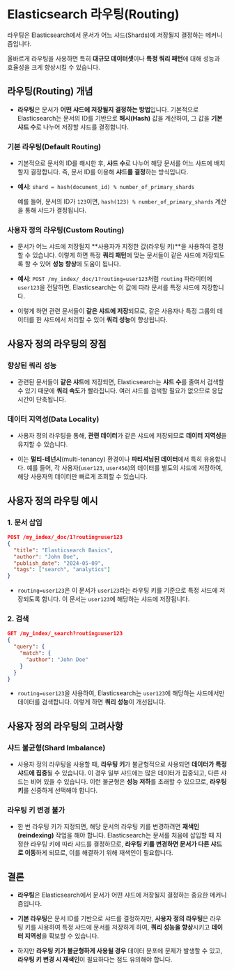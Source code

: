 # Elasticsearch 라우팅(Routing)

라우팅은 Elasticsearch에서 문서가 어느 샤드(Shards)에 저장될지 결정하는 메커니즘입니다.

올바르게 라우팅을 사용하면 특히 **대규모 데이터셋**이나 **특정 쿼리 패턴**에 대해 성능과 효율성을 크게 향상시킬 수 있습니다.

## 라우팅(Routing) 개념

- **라우팅**은 문서가 **어떤 샤드에 저장될지 결정하는 방법**입니다. 기본적으로 Elasticsearch는 문서의 ID를 기반으로 **해시(Hash)** 값을 계산하여, 그 값을 **기본 샤드 수**로 나누어 저장할 샤드를 결정합니다.

### 기본 라우팅(Default Routing)

- 기본적으로 문서의 ID를 해시한 후, **샤드 수**로 나누어 해당 문서를 어느 샤드에 배치할지 결정합니다. 즉, 문서 ID를 이용해 **샤드를 결정**하는 방식입니다.

- **예시**: `shard = hash(document_id) % number_of_primary_shards`

  예를 들어, 문서의 ID가 `123`이면, `hash(123) % number_of_primary_shards` 계산을 통해 샤드가 결정됩니다.

### 사용자 정의 라우팅(Custom Routing)

- 문서가 어느 샤드에 저장될지 **사용자가 지정한 값(라우팅 키)**을 사용하여 결정할 수 있습니다. 이렇게 하면 특정 **쿼리 패턴**에 맞는 문서들이 같은 샤드에 저장되도록 할 수 있어 **성능 향상**에 도움이 됩니다.

- **예시**: `POST /my_index/_doc/1?routing=user123`처럼 `routing` 파라미터에 `user123`을 전달하면, Elasticsearch는 이 값에 따라 문서를 특정 샤드에 저장합니다.

- 이렇게 하면 관련 문서들이 **같은 샤드에 저장**되므로, 같은 사용자나 특정 그룹의 데이터를 한 샤드에서 처리할 수 있어 **쿼리 성능**이 향상됩니다.

## 사용자 정의 라우팅의 장점

### 향상된 쿼리 성능

- 관련된 문서들이 **같은 샤드**에 저장되면, Elasticsearch는 **샤드 수**를 줄여서 검색할 수 있기 때문에 **쿼리 속도**가 빨라집니다. 여러 샤드를 검색할 필요가 없으므로 응답 시간이 단축됩니다.

### 데이터 지역성(Data Locality)

- 사용자 정의 라우팅을 통해, **관련 데이터**가 같은 샤드에 저장되므로 **데이터 지역성**을 유지할 수 있습니다.

- 이는 **멀티-테넌시**(multi-tenancy) 환경이나 **파티셔닝된 데이터**에서 특히 유용합니다. 예를 들어, 각 사용자(`user123`, `user456`)의 데이터를 별도의 샤드에 저장하여, 해당 사용자의 데이터만 빠르게 조회할 수 있습니다.

## 사용자 정의 라우팅 예시

### 1. 문서 삽입

```json
POST /my_index/_doc/1?routing=user123
{
  "title": "Elasticsearch Basics",
  "author": "John Doe",
  "publish_date": "2024-05-09",
  "tags": ["search", "analytics"]
}
```

- `routing=user123`은 이 문서가 `user123`라는 라우팅 키를 기준으로 특정 샤드에 저장되도록 합니다. 이 문서는 `user123`에 해당하는 샤드에 저장됩니다.

### 2. 검색

```json
GET /my_index/_search?routing=user123
{
  "query": {
    "match": {
      "author": "John Doe"
    }
  }
}
```

- `routing=user123`을 사용하여, Elasticsearch는 `user123`에 해당하는 샤드에서만 데이터를 검색합니다. 이렇게 하면 **쿼리 성능**이 개선됩니다.

## 사용자 정의 라우팅의 고려사항

### 샤드 불균형(Shard Imbalance)

- 사용자 정의 라우팅을 사용할 때, **라우팅 키**가 불균형적으로 사용되면 **데이터가 특정 샤드에 집중**될 수 있습니다. 이 경우 일부 샤드에는 많은 데이터가 집중되고, 다른 샤드는 비어 있을 수 있습니다. 이런 불균형은 **성능 저하**를 초래할 수 있으므로, **라우팅 키**를 신중하게 선택해야 합니다.

### 라우팅 키 변경 불가

- 한 번 라우팅 키가 지정되면, 해당 문서의 라우팅 키를 변경하려면 **재색인(reindexing)** 작업을 해야 합니다.
  Elasticsearch는 문서를 처음에 삽입할 때 지정한 라우팅 키에 따라 샤드를 결정하므로, **라우팅 키를 변경하면 문서가 다른 샤드로 이동**하게 되므로, 이를 해결하기 위해 재색인이 필요합니다.

## 결론

- **라우팅**은 Elasticsearch에서 문서가 어떤 샤드에 저장될지 결정하는 중요한 메커니즘입니다.

- **기본 라우팅**은 문서 ID를 기반으로 샤드를 결정하지만, **사용자 정의 라우팅**은 라우팅 키를 사용하여 특정 샤드에 문서를 저장하게 하여, **쿼리 성능을 향상**시키고 **데이터 지역성**을 확보할 수 있습니다.

- 하지만 **라우팅 키가 불균형하게 사용될 경우** 데이터 분포에 문제가 발생할 수 있고, **라우팅 키 변경 시 재색인**이 필요하다는 점도 유의해야 합니다.
